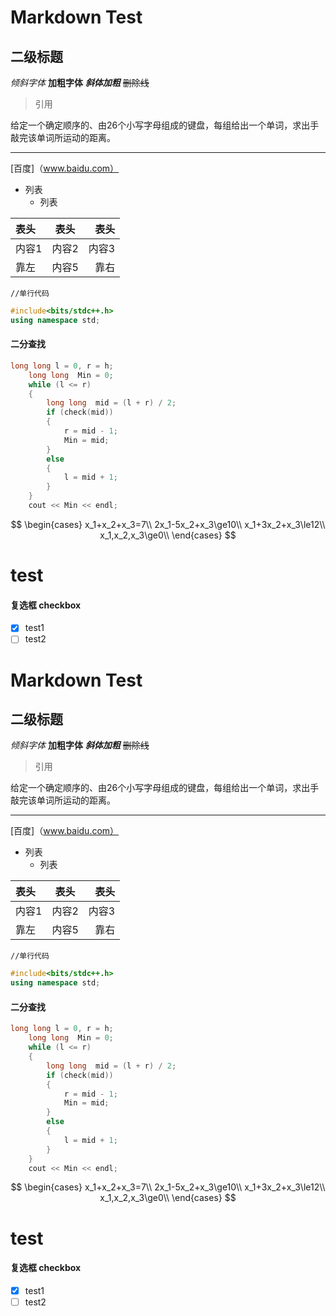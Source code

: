 # Markdown Test
## 二级标题

*倾斜字体*
**加粗字体**
***斜体加粗***
~~删除线~~

>引用

给定一个确定顺序的、由26个小写字母组成的键盘，每组给出一个单词，求出手敲完该单词所运动的距离。

---

[百度]（www.baidu.com）
- 列表 
  - 列表

表头|表头|表头
:-|-|-:
内容1|内容2|内容3
靠左|内容5|靠右

`//单行代码`

```cpp
#include<bits/stdc++.h>
using namespace std;
```

#### 二分查找
```cpp
long long l = 0, r = h;
	long long  Min = 0;
	while (l <= r)
	{
		long long  mid = (l + r) / 2;
		if (check(mid))
		{
			r = mid - 1;
			Min = mid;
		}
		else
		{
			l = mid + 1;
		}
	}
	cout << Min << endl;
```

$$
\begin{cases}
x_1+x_2+x_3=7\\
2x_1-5x_2+x_3\ge10\\
x_1+3x_2+x_3\le12\\
x_1,x_2,x_3\ge0\\
\end{cases}
$$

# test
#### 复选框 checkbox
- [x] test1
- [ ] test2

# Markdown Test
## 二级标题

*倾斜字体*
**加粗字体**
***斜体加粗***
~~删除线~~

>引用

给定一个确定顺序的、由26个小写字母组成的键盘，每组给出一个单词，求出手敲完该单词所运动的距离。

---

[百度]（www.baidu.com）
- 列表 
  - 列表

表头|表头|表头
:-|-|-:
内容1|内容2|内容3
靠左|内容5|靠右

`//单行代码`

```cpp
#include<bits/stdc++.h>
using namespace std;
```

#### 二分查找
```cpp
long long l = 0, r = h;
	long long  Min = 0;
	while (l <= r)
	{
		long long  mid = (l + r) / 2;
		if (check(mid))
		{
			r = mid - 1;
			Min = mid;
		}
		else
		{
			l = mid + 1;
		}
	}
	cout << Min << endl;
```

$$
\begin{cases}
x_1+x_2+x_3=7\\
2x_1-5x_2+x_3\ge10\\
x_1+3x_2+x_3\le12\\
x_1,x_2,x_3\ge0\\
\end{cases}
$$

# test
#### 复选框 checkbox
- [x] test1
- [ ] test2
